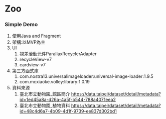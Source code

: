﻿# Zoo
### Simple Demo
1. 使用Java and Fragment
2. 架構:以MVP為主
3. UI
   1. 視差滾動元件ParallaxRecyclerAdapter
   2. recycleView-v7
   3. cardview-v7   
4. 第三方函式庫
   1. com.nostra13.universalimageloader:universal-image-loader:1.9.5
   2. com.mcxiaoke.volley:library:1.0.19
5. 資料來源
   1. 臺北市立動物園_館區簡介
       https://data.taipei/dataset/detail/metadata?id=1ed45a8a-d26a-4a5f-b544-788a4071eea2
   2. 臺北市立動物園_植物資料
       https://data.taipei/dataset/detail/metadata?id=48c4d6a7-4b09-4d1f-9739-ee837d302bd1

